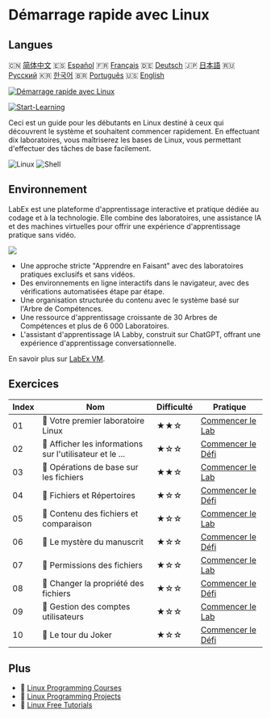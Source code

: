 # Démarrage rapide avec Linux

## Langues

🇨🇳 [简体中文](README_zh.md) 🇪🇸 [Español](README_es.md) 🇫🇷 [Français](README_fr.md) 🇩🇪 [Deutsch](README_de.md) 🇯🇵 [日本語](README_ja.md) 🇷🇺 [Русский](README_ru.md) 🇰🇷 [한국어](README_ko.md) 🇧🇷 [Português](README_pt.md) 🇺🇸 [English](README.md) 

[![Démarrage rapide avec Linux](https://cover-creator.labex.io/quick-start-with-linux.png?lang=fr)](https://labex.io/fr/courses/quick-start-with-linux)

[![Start-Learning](https://img.shields.io/badge/Start-Learning-whitesmoke?style=for-the-badge)](https://labex.io/fr/courses/quick-start-with-linux)

Ceci est un guide pour les débutants en Linux destiné à ceux qui découvrent le système et souhaitent commencer rapidement. En effectuant dix laboratoires, vous maîtriserez les bases de Linux, vous permettant d'effectuer des tâches de base facilement.

![Linux](https://img.shields.io/badge/Linux-whitesmoke?style=for-the-badge&logo=linux)
![Shell](https://img.shields.io/badge/Shell-whitesmoke?style=for-the-badge&logo=shell)


## Environnement

LabEx est une plateforme d'apprentissage interactive et pratique dédiée au codage et à la technologie. Elle combine des laboratoires, une assistance IA et des machines virtuelles pour offrir une expérience d'apprentissage pratique sans vidéo.

![](https://tutorial-screenshot.getvm.io/images/vm-1725247253.png)

- Une approche stricte "Apprendre en Faisant" avec des laboratoires pratiques exclusifs et sans vidéos.
- Des environnements en ligne interactifs dans le navigateur, avec des vérifications automatisées étape par étape.
- Une organisation structurée du contenu avec le système basé sur l'Arbre de Compétences.
- Une ressource d'apprentissage croissante de 30 Arbres de Compétences et plus de 6 000 Laboratoires.
- L'assistant d'apprentissage IA Labby, construit sur ChatGPT, offrant une expérience d'apprentissage conversationnelle.

En savoir plus sur [LabEx VM](https://support.labex.io/using-labex/virtual-machine).

## Exercices

|   Index | Nom                                                      | Difficulté   | Pratique                                                                                                                    |
|---------|----------------------------------------------------------|--------------|-----------------------------------------------------------------------------------------------------------------------------|
|      01 | 📖 Votre premier laboratoire Linux                       | ★★☆          | <a target='_blank' href='https://labex.io/fr/tutorials/linux-your-first-linux-lab-270253'>Commencer le Lab</a>              |
|      02 | 🎯 Afficher les informations sur l'utilisateur et le ... | ★☆☆          | <a target='_blank' href='https://labex.io/fr/tutorials/linux-display-user-and-group-information-8718'>Commencer le Défi</a> |
|      03 | 📖 Opérations de base sur les fichiers                   | ★★☆          | <a target='_blank' href='https://labex.io/fr/tutorials/linux-basic-files-operations-270248'>Commencer le Lab</a>            |
|      04 | 🎯 Fichiers et Répertoires                               | ★☆☆          | <a target='_blank' href='https://labex.io/fr/tutorials/linux-files-and-directories-270246'>Commencer le Défi</a>            |
|      05 | 📖 Contenu des fichiers et comparaison                   | ★☆☆          | <a target='_blank' href='https://labex.io/fr/tutorials/linux-file-contents-and-comparing-270251'>Commencer le Lab</a>       |
|      06 | 🎯 Le mystère du manuscrit                               | ★☆☆          | <a target='_blank' href='https://labex.io/fr/tutorials/linux-the-manuscript-mystery-384742'>Commencer le Défi</a>           |
|      07 | 📖 Permissions des fichiers                              | ★☆☆          | <a target='_blank' href='https://labex.io/fr/tutorials/linux-permissions-of-files-270252'>Commencer le Lab</a>              |
|      08 | 🎯 Changer la propriété des fichiers                     | ★☆☆          | <a target='_blank' href='https://labex.io/fr/tutorials/shell-change-file-ownership-270254'>Commencer le Défi</a>            |
|      09 | 📖 Gestion des comptes utilisateurs                      | ★☆☆          | <a target='_blank' href='https://labex.io/fr/tutorials/linux-user-account-management-49'>Commencer le Lab</a>               |
|      10 | 🎯 Le tour du Joker                                      | ★☆☆          | <a target='_blank' href='https://labex.io/fr/tutorials/linux-the-joker-s-trick-270247'>Commencer le Défi</a>                |

## Plus

- 🔗 [Linux Programming Courses](https://github.com/labex-labs/awesome-programming-courses)
- 🔗 [Linux Programming Projects](https://github.com/labex-labs/awesome-programming-projects)
- 🔗 [Linux Free Tutorials](https://github.com/labex-labs/linux-free-tutorials)

